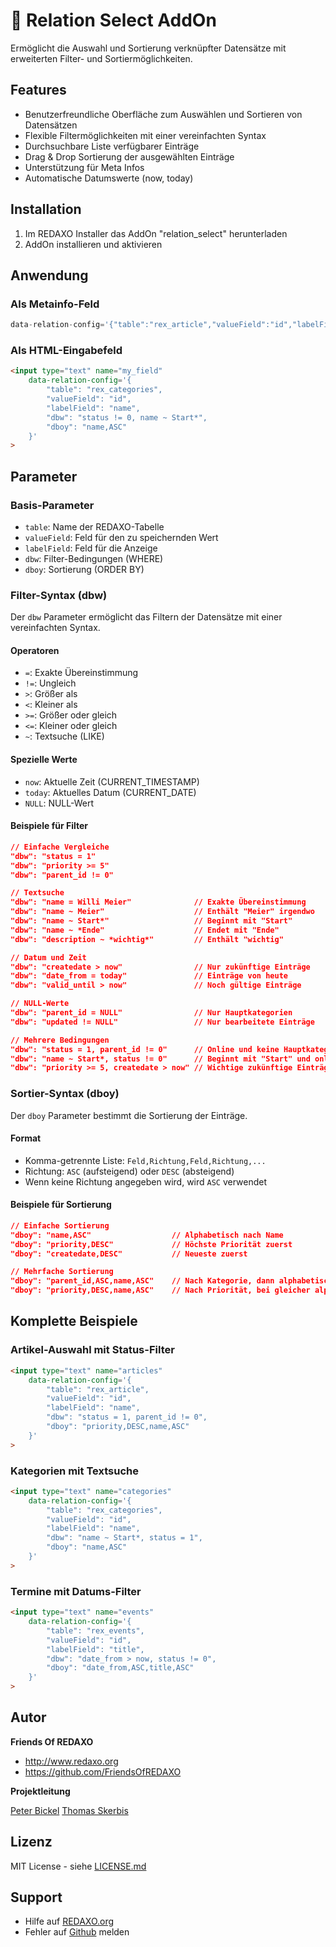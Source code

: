 # 🐣 Relation Select AddOn

Ermöglicht die Auswahl und Sortierung verknüpfter Datensätze mit erweiterten Filter- und Sortiermöglichkeiten.

## Features

- Benutzerfreundliche Oberfläche zum Auswählen und Sortieren von Datensätzen
- Flexible Filtermöglichkeiten mit einer vereinfachten Syntax
- Durchsuchbare Liste verfügbarer Einträge
- Drag & Drop Sortierung der ausgewählten Einträge
- Unterstützung für Meta Infos
- Automatische Datumswerte (now, today)

## Installation

1. Im REDAXO Installer das AddOn "relation_select" herunterladen
2. AddOn installieren und aktivieren

## Anwendung

### Als Metainfo-Feld

```php
data-relation-config='{"table":"rex_article","valueField":"id","labelField":"name"}'
```

### Als HTML-Eingabefeld

```html
<input type="text" name="my_field" 
    data-relation-config='{
        "table": "rex_categories",
        "valueField": "id",
        "labelField": "name",
        "dbw": "status != 0, name ~ Start*",
        "dboy": "name,ASC"
    }'
>
```

## Parameter

### Basis-Parameter

- `table`: Name der REDAXO-Tabelle
- `valueField`: Feld für den zu speichernden Wert
- `labelField`: Feld für die Anzeige
- `dbw`: Filter-Bedingungen (WHERE)
- `dboy`: Sortierung (ORDER BY)

### Filter-Syntax (dbw)

Der `dbw` Parameter ermöglicht das Filtern der Datensätze mit einer vereinfachten Syntax.

#### Operatoren

- `=`: Exakte Übereinstimmung
- `!=`: Ungleich
- `>`: Größer als
- `<`: Kleiner als
- `>=`: Größer oder gleich
- `<=`: Kleiner oder gleich
- `~`: Textsuche (LIKE)

#### Spezielle Werte

- `now`: Aktuelle Zeit (CURRENT_TIMESTAMP)
- `today`: Aktuelles Datum (CURRENT_DATE)
- `NULL`: NULL-Wert

#### Beispiele für Filter

```json
// Einfache Vergleiche
"dbw": "status = 1"
"dbw": "priority >= 5"
"dbw": "parent_id != 0"

// Textsuche
"dbw": "name = Willi Meier"              // Exakte Übereinstimmung
"dbw": "name ~ Meier"                    // Enthält "Meier" irgendwo
"dbw": "name ~ Start*"                   // Beginnt mit "Start"
"dbw": "name ~ *Ende"                    // Endet mit "Ende"
"dbw": "description ~ *wichtig*"         // Enthält "wichtig"

// Datum und Zeit
"dbw": "createdate > now"                // Nur zukünftige Einträge
"dbw": "date_from = today"               // Einträge von heute
"dbw": "valid_until > now"               // Noch gültige Einträge

// NULL-Werte
"dbw": "parent_id = NULL"                // Nur Hauptkategorien
"dbw": "updated != NULL"                 // Nur bearbeitete Einträge

// Mehrere Bedingungen
"dbw": "status = 1, parent_id != 0"      // Online und keine Hauptkategorie
"dbw": "name ~ Start*, status != 0"      // Beginnt mit "Start" und online
"dbw": "priority >= 5, createdate > now" // Wichtige zukünftige Einträge
```

### Sortier-Syntax (dboy)

Der `dboy` Parameter bestimmt die Sortierung der Einträge.

#### Format
- Komma-getrennte Liste: `Feld,Richtung,Feld,Richtung,...`
- Richtung: `ASC` (aufsteigend) oder `DESC` (absteigend)
- Wenn keine Richtung angegeben wird, wird `ASC` verwendet

#### Beispiele für Sortierung

```json
// Einfache Sortierung
"dboy": "name,ASC"                  // Alphabetisch nach Name
"dboy": "priority,DESC"             // Höchste Priorität zuerst
"dboy": "createdate,DESC"           // Neueste zuerst

// Mehrfache Sortierung
"dboy": "parent_id,ASC,name,ASC"    // Nach Kategorie, dann alphabetisch
"dboy": "priority,DESC,name,ASC"    // Nach Priorität, bei gleicher alphabetisch
```

## Komplette Beispiele

### Artikel-Auswahl mit Status-Filter

```html
<input type="text" name="articles" 
    data-relation-config='{
        "table": "rex_article",
        "valueField": "id",
        "labelField": "name",
        "dbw": "status = 1, parent_id != 0",
        "dboy": "priority,DESC,name,ASC"
    }'
>
```

### Kategorien mit Textsuche

```html
<input type="text" name="categories" 
    data-relation-config='{
        "table": "rex_categories",
        "valueField": "id",
        "labelField": "name",
        "dbw": "name ~ Start*, status = 1",
        "dboy": "name,ASC"
    }'
>
```

### Termine mit Datums-Filter

```html
<input type="text" name="events" 
    data-relation-config='{
        "table": "rex_events",
        "valueField": "id",
        "labelField": "title",
        "dbw": "date_from > now, status != 0",
        "dboy": "date_from,ASC,title,ASC"
    }'
>
```
## Autor

**Friends Of REDAXO**

* http://www.redaxo.org
* https://github.com/FriendsOfREDAXO

**Projektleitung**

[Peter Bickel](https://github.com/polarpixel)
[Thomas Skerbis](https://github.com/skerbis)

## Lizenz

MIT License - siehe [LICENSE.md](LICENSE.md)

## Support

- Hilfe auf [REDAXO.org](https://www.redaxo.org/forum/)
- Fehler auf [Github](https://github.com/your/repo/issues) melden
